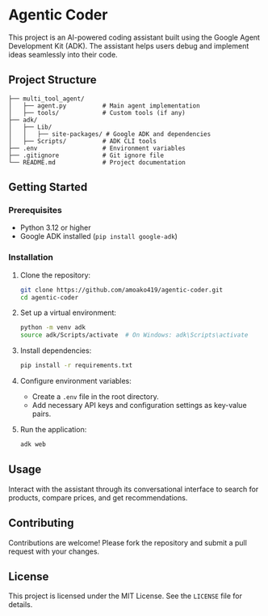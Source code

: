 # Agentic Coder

This project is an AI-powered coding assistant built using the Google Agent Development Kit (ADK). The assistant helps users debug and implement ideas seamlessly into their code.


## Project Structure

```
├── multi_tool_agent/ 
│   ├── agent.py          # Main agent implementation
│   ├── tools/            # Custom tools (if any)
├── adk/ 
│   ├── Lib/ 
│   │   ├── site-packages/ # Google ADK and dependencies
│   ├── Scripts/          # ADK CLI tools
├── .env                  # Environment variables
├── .gitignore            # Git ignore file
└── README.md             # Project documentation
```

## Getting Started

### Prerequisites

- Python 3.12 or higher
- Google ADK installed (`pip install google-adk`)

### Installation

1. Clone the repository:
   ```bash
   git clone https://github.com/amoako419/agentic-coder.git
   cd agentic-coder
   ```

2. Set up a virtual environment:
   ```bash
   python -m venv adk
   source adk/Scripts/activate  # On Windows: adk\Scripts\activate
   ```

3. Install dependencies:
   ```bash
   pip install -r requirements.txt
   ```

4. Configure environment variables:
   - Create a `.env` file in the root directory.
   - Add necessary API keys and configuration settings as key-value pairs.

5. Run the application:
   ```bash
   adk web
   ```

## Usage

Interact with the assistant through its conversational interface to search for products, compare prices, and get recommendations.

## Contributing

Contributions are welcome! Please fork the repository and submit a pull request with your changes.

## License

This project is licensed under the MIT License. See the `LICENSE` file for details.
